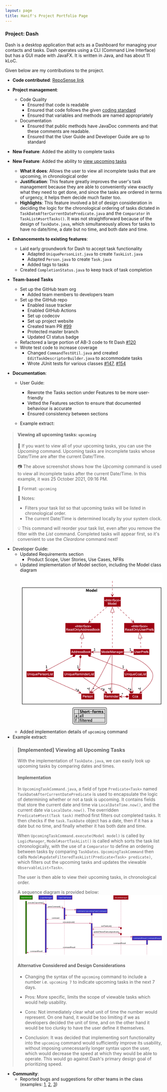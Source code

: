 ```yaml
---
layout: page
title: Hanif's Project Portfolio Page
---
```


### Project: Dash

Dash is a desktop application that acts as a Dashboard for managing your contacts and tasks.
Dash operates using a CLI (Command Line Interface) but has a GUI made with JavaFX.
It is written in Java, and has about 11 kLoC.

Given below are my contributions to the project.

* **Code contributed**: [RepoSense link](https://nus-cs2103-ay2122s1.github.io/tp-dashboard/?search=&sort=groupTitle&sortWithin=title&timeframe=commit&mergegroup=&groupSelect=groupByRepos&breakdown=true&checkedFileTypes=docs~functional-code~test-code~other&since=2021-09-17&tabOpen=true&tabType=authorship&tabAuthor=hanif-kamal&tabRepo=AY2122S1-CS2103T-W15-2%2Ftp%5Bmaster%5D&authorshipIsMergeGroup=false&authorshipFileTypes=docs~functional-code~test-code&authorshipIsBinaryFileTypeChecked=false)

* **Project management**:
  - Code Quality
    - Ensured that code is readable
    - Ensured that code follows the given
      [coding standard](https://se-education.org/guides/conventions/java/intermediate.html)
    - Ensured that variables and methods are named appropriately
  - Documentation
    - Ensured that public methods have JavaDoc comments and that these comments are readable.
    - Ensured that the User Guide and Developer Guide are up to standard

* **New Feature**: Added the ability to complete tasks
* **New Feature**: Added the ability to [view upcoming tasks](https://ay2122s1-cs2103t-w15-2.github.io/tp/DeveloperGuide.html#implemented-listing-upcoming-tasks)
    - **What it does**: Allows the user to view all incomplete tasks that are upcoming, in chronological
      order
    - **Justification**: This feature greatly improves the user's task management because they are able to conveniently
      view exactly what they need to get done, and since the tasks are ordered in terms of urgency, it helps them decide
      much faster too.
    - **Highlights**: This feature involved a bit of design consideration in deciding the logic for the chronological 
      ordering of tasks dictated in `TaskDateAfterCurrentDatePredicate.java` and the `Comparator` in 
      `TaskList#sortTasks()`. It was not straightforward because of the design of `TaskDate.java`, which 
      simultaneously allows for tasks to have no date/time, a date but no time, and both date and time.
  
* **Enhancements to existing features**:
  - Laid early groundwork for Dash to accept task functionality
    - Adapted `UniquePersonList.java` to create `TaskList.java`
    - Adapted `Person.java` to create `Task.java`
    - Added tags to tasks
  - Created `CompletionStatus.java` to keep track of task completion 

* **Team-based Tasks**
  - Set up the GitHub team org
    - Added team members to developers team
  - Set up the GitHub repo
    - Enabled issue tracker
    - Enabled GitHub Actions
    - Set up codecov  
    - Set up project website
    - Created team PR [#99](https://github.com/nus-cs2103-AY2122S1/tp/pull/99)
    - Protected master branch
    - Updated CI status badge
  - Refactored a large portion of AB-3 code to fit Dash [#120](https://github.com/AY2122S1-CS2103T-W15-2/tp/pull/120/)
  - Wrote test code to increase coverage
    - Changed `CommandTestUtil.java` and created `EditTaskDescriptorBuilder.java` to accommodate tasks
    - Wrote JUnit tests for various classes [#147](https://github.com/AY2122S1-CS2103T-W15-2/tp/pull/147),
      [#154](https://github.com/AY2122S1-CS2103T-W15-2/tp/pull/154)
  
      
* **Documentation**:
  * User Guide:
    - Rewrote the Tasks section under Features to be more user-friendly 
    - Vetted the Features section to ensure that documented behaviour is accurate
    - Ensured consistency between sections
    
  * Example extract:
    
>#### Viewing all upcoming tasks: `upcoming`
>
>:orange_book: If you want to view all of your upcoming tasks, you can use the _Upcoming_ command. Upcoming tasks are
incomplete tasks whose Date/Time are after the current Date/Time.
>
>:camera: The above screenshot shows how the _Upcoming_ command is used to view all incomplete tasks after the current
>Date/Time. In this example, it was 25 October 2021, 09:16 PM.
>
>
>:page_with_curl: Format: `upcoming`
>
>:scroll: Notes:
>
>* Filters your task list so that upcoming tasks will be listed in chronological order.
>* The current Date/Time is determined locally by your system clock.
>
><div markdown="block" class="alert alert-info">
>
>:bulb: This command will reorder your task list, even after you remove the filter with
>the _List_ command.
>Completed tasks will appear first, so it's convenient to use
>the _Cleardone_ command next!
>
></div> 

  * Developer Guide:
    - Updated Requirements section
      - Product Scope, User Stories, Use Cases, NFRs
    - Updated implementation of Model section, including the Model class diagram<br>
      <img src="../images/ModelClassDiagram.png" width="750" />
    - Added implementation details of `upcoming` command
  * Example extract:
>### \[Implemented\] Viewing all Upcoming Tasks
>
>With the implementation of `TaskDate.java`, we can easily look up upcoming tasks by comparing dates and times.
>
>#### Implementation
>
>In `UpcomingTaskCommand.java`, a field of type `Predicate<Task>` named `TaskDateAfterCurrentDatePredicate` is used to
>encapsulate the logic of determining whether or not a task is upcoming. It contains fields that store the current date
>and time via `LocalDateTime.now()`, and the current date via `LocalDate.now()`. The overridden
>`Predicate#test(Task task)` method first filters out completed tasks. It then checks if the `task.TaskDate` object has
>a date, then if it has a date but no time, and finally whether it has both date and time.
>
>When `UpcomingTaskCommand.execute(Model model)` is called by `LogicManager`,
>`Model#sortTaskList()` is called which sorts the task list chronologically, with the use of a `Comparator` to define
>an ordering between tasks by comparing `TaskDates`. `UpcomingTaskCommand` then calls
>`Model#updateFilteredTaskList(Predicate<Task> predicate)`, which filters out the upcoming tasks and updates the viewable
>`ObservableList<Task>`.
>
>The user is then able to view their upcoming tasks, in chronological order.
>
>A sequence diagram is provided below:
>![UpcomingTaskCommandSequenceDiagram](../images/UpcomingTaskCommandSequenceDiagram.png)
>
>#### Alternative Considered and Design Considerations
>* Changing the syntax of the `upcoming` command to include a number i.e. `upcoming 7` to indicate upcoming tasks in the
>  next 7 days.
>  * Pros: More specific, limits the scope of viewable tasks which would help usability.
>  * Cons: Not immediately clear what unit of time the number would represent.
>    On one hand, it would be too limiting if we as developers decided the unit of time, and on the other hand it would
>    be too clunky to have the user define it themselves.
>
>  * Conclusion: It was decided that implementing sort functionality into the `upcoming` command would sufficiently
>    improve its usability, without imposing unnecessarily longer syntax upon the user, which would decrease the speed at
>    which they would be able to operate. This would go against Dash's primary design goal of prioritizing speed.
* **Community**:
  - Reported bugs and suggestions for other teams in the class (examples: 
    [1](https://github.com/AY2122S1-CS2103-F09-4/tp/issues/170), 
    [2](https://github.com/AY2122S1-CS2103-F09-4/tp/issues/164),
    [3](https://github.com/AY2122S1-CS2103-F09-4/tp/issues/145))



